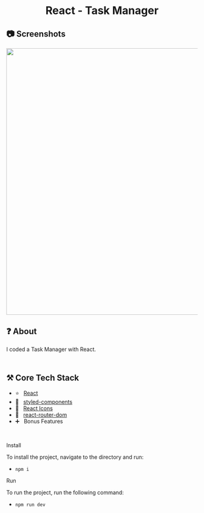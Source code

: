 <h1 align="center">
   React - Task Manager
</h1>

<h2>
📷 Screenshots
</h2>

<p align="center">
  <img src="https://github.com/ozkannbuyuk/react-task-manager/assets/111967202/c70ff614-06fd-4681-8884-bed44bfc61b2" width="700" />
</p>

<h2>
❓ About
</h2>

I coded a Task Manager with React.

<h2>
<br />
⚒️ Core Tech Stack
</h2>

- ⭐️ &nbsp; [React](https://vitejs.dev)
- 💙 &nbsp; [styled-components](https://styled-components.com)
- 💚 &nbsp; [React Icons](https://react-icons.github.io/react-icons)
- 💛 &nbsp; [react-router-dom](https://www.npmjs.com/package/react-router-dom)
- ➕ &nbsp; Bonus Features

<br />

Install

To install the project, navigate to the directory and run:

- `npm i`

Run

To run the project, run the following command:

- `npm run dev`
